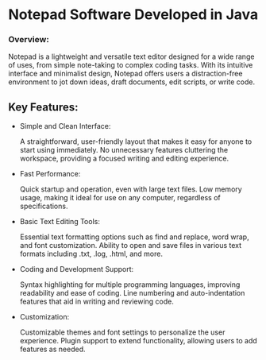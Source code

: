 # Notepad Software Developed in Java
### Overview:
Notepad is a lightweight and versatile text editor designed for a wide range of uses, from simple note-taking to complex coding tasks.
With its intuitive interface and minimalist design, Notepad offers users a distraction-free environment to jot down ideas, draft documents, edit scripts, or write code.

## Key Features:

- Simple and Clean Interface:

   A straightforward, user-friendly layout that makes it easy for anyone to start using immediately.
   No unnecessary features cluttering the workspace, providing a focused writing and editing experience.

- Fast Performance:

   Quick startup and operation, even with large text files.
   Low memory usage, making it ideal for use on any computer, regardless of specifications.

- Basic Text Editing Tools:

   Essential text formatting options such as find and replace, word wrap, and font customization.
   Ability to open and save files in various text formats including .txt, .log, .html, and more.

- Coding and Development Support:

   Syntax highlighting for multiple programming languages, improving readability and ease of coding.
   Line numbering and auto-indentation features that aid in writing and reviewing code.

- Customization:

   Customizable themes and font settings to personalize the user experience.
   Plugin support to extend functionality, allowing users to add features as needed.
